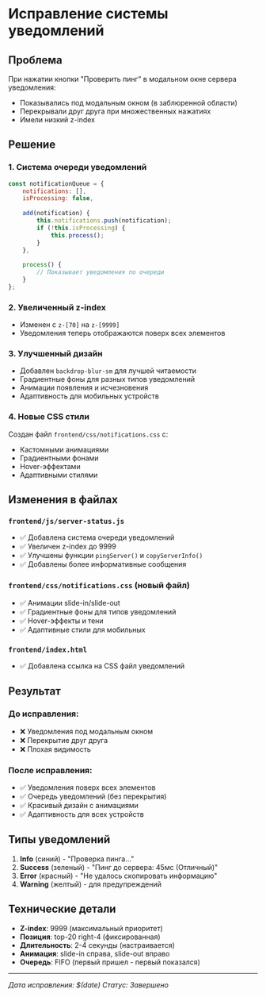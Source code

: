 # Исправление системы уведомлений

## Проблема
При нажатии кнопки "Проверить пинг" в модальном окне сервера уведомления:
- Показывались под модальным окном (в заблюренной области)
- Перекрывали друг друга при множественных нажатиях
- Имели низкий z-index

## Решение

### 1. Система очереди уведомлений
```javascript
const notificationQueue = {
    notifications: [],
    isProcessing: false,
    
    add(notification) {
        this.notifications.push(notification);
        if (!this.isProcessing) {
            this.process();
        }
    },
    
    process() {
        // Показывает уведомления по очереди
    }
};
```

### 2. Увеличенный z-index
- Изменен с `z-[70]` на `z-[9999]`
- Уведомления теперь отображаются поверх всех элементов

### 3. Улучшенный дизайн
- Добавлен `backdrop-blur-sm` для лучшей читаемости
- Градиентные фоны для разных типов уведомлений
- Анимации появления и исчезновения
- Адаптивность для мобильных устройств

### 4. Новые CSS стили
Создан файл `frontend/css/notifications.css` с:
- Кастомными анимациями
- Градиентными фонами
- Hover-эффектами
- Адаптивными стилями

## Изменения в файлах

### `frontend/js/server-status.js`
- ✅ Добавлена система очереди уведомлений
- ✅ Увеличен z-index до 9999
- ✅ Улучшены функции `pingServer()` и `copyServerInfo()`
- ✅ Добавлены более информативные сообщения

### `frontend/css/notifications.css` (новый файл)
- ✅ Анимации slide-in/slide-out
- ✅ Градиентные фоны для типов уведомлений
- ✅ Hover-эффекты и тени
- ✅ Адаптивные стили для мобильных

### `frontend/index.html`
- ✅ Добавлена ссылка на CSS файл уведомлений

## Результат

### До исправления:
- ❌ Уведомления под модальным окном
- ❌ Перекрытие друг друга
- ❌ Плохая видимость

### После исправления:
- ✅ Уведомления поверх всех элементов
- ✅ Очередь уведомлений (без перекрытия)
- ✅ Красивый дизайн с анимациями
- ✅ Адаптивность для всех устройств

## Типы уведомлений

1. **Info** (синий) - "Проверка пинга..."
2. **Success** (зеленый) - "Пинг до сервера: 45мс (Отличный)"
3. **Error** (красный) - "Не удалось скопировать информацию"
4. **Warning** (желтый) - для предупреждений

## Технические детали

- **Z-index**: 9999 (максимальный приоритет)
- **Позиция**: top-20 right-4 (фиксированная)
- **Длительность**: 2-4 секунды (настраивается)
- **Анимация**: slide-in справа, slide-out вправо
- **Очередь**: FIFO (первый пришел - первый показался)

---

*Дата исправления: $(date)*
*Статус: Завершено* 